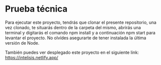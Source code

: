 # Prueba técnica

Para ejecutar este proyecto, tendrás que clonar el presente repositorio, una vez clonado, te situarás dentro de la carpeta del mismo, abrirás una terminal y digitarás el comando npm install y a continuación npm start para levantar el proyecto. No olvídes asegurarte de tener instalada la última versión de Node.

También puedes ver desplegado este proyecto en el siguiente link: https://intelisis.netlify.app/
